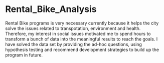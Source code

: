 # Rental_Bike_Analysis

Rental Bike programs is very necessary currently because it helps the city solve the issues related to transpotation, environment and health. Therefore, my interest in social issues motivated me to spend hours to transform a bunch of data into the meaningful results to reach the goals. I have solved the data set by providing the ad-hoc questions, using hypothesis testing and recommend development strategies to build up the program in future.

